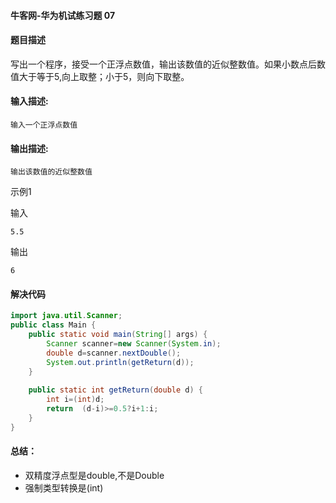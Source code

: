 #### 牛客网-华为机试练习题 07

#### 题目描述

写出一个程序，接受一个正浮点数值，输出该数值的近似整数值。如果小数点后数值大于等于5,向上取整；小于5，则向下取整。

#### 输入描述:

```
输入一个正浮点数值
```

#### 输出描述:

```
输出该数值的近似整数值
```

示例1

输入

```
5.5
```

输出

```
6
```

#### 解决代码

```java
import java.util.Scanner;
public class Main {
    public static void main(String[] args) {
        Scanner scanner=new Scanner(System.in);
        double d=scanner.nextDouble();
        System.out.println(getReturn(d));
    }
     
    public static int getReturn(double d) {
        int i=(int)d;
        return  (d-i)>=0.5?i+1:i;
    }    
}
```

#### 总结：

* 双精度浮点型是double,不是Double
* 强制类型转换是(int)